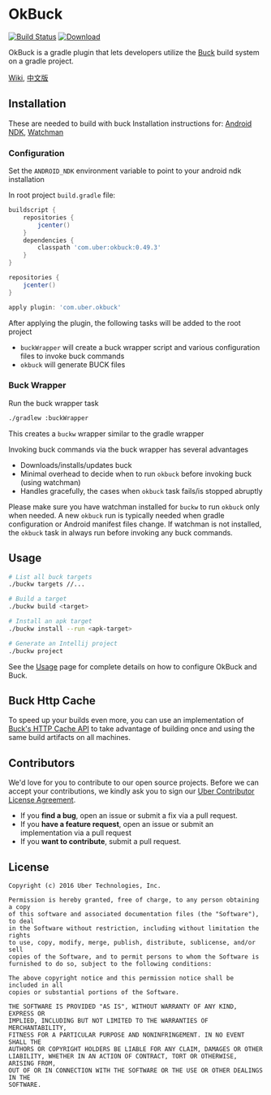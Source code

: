 # OkBuck
[![Build Status](https://travis-ci.org/uber/okbuck.svg?branch=master)](https://travis-ci.org/uber/okbuck)
[ ![Download](https://api.bintray.com/packages/uber/gradle-plugins/okbuck/images/download.svg) ](https://bintray.com/uber/gradle-plugins/okbuck/_latestVersion)

OkBuck is a gradle plugin that lets developers utilize the [Buck](https://buckbuild.com/) build system on a gradle project.

[Wiki](https://github.com/uber/okbuck/wiki), [中文版](https://github.com/uber/okbuck/blob/master/README-zh.md)

## Installation
These are needed to build with buck
Installation instructions for: [Android NDK](https://developer.android.com/ndk/downloads/index.html), [Watchman](https://facebook.github.io/watchman/docs/install.html)

### Configuration
Set the `ANDROID_NDK` environment variable to point to your android ndk installation

In root project `build.gradle` file:

```gradle
buildscript {
    repositories {
        jcenter()
    }
    dependencies {
        classpath 'com.uber:okbuck:0.49.3'
    }
}

repositories {
    jcenter()
}

apply plugin: 'com.uber.okbuck'
```

After applying the plugin, the following tasks will be added to the root project
  +  `buckWrapper` will create a buck wrapper script and various configuration files to invoke buck commands
  +  `okbuck` will generate BUCK files

### Buck Wrapper

Run the buck wrapper task
```bash
./gradlew :buckWrapper
```
This creates a `buckw` wrapper similar to the gradle wrapper

Invoking buck commands via the buck wrapper has several advantages
- Downloads/installs/updates buck
- Minimal overhead to decide when to run `okbuck` before invoking buck (using watchman)
- Handles gracefully, the cases when `okbuck` task fails/is stopped abruptly

Please make sure you have watchman installed for `buckw` to run `okbuck` only when needed. A new `okbuck` run is typically needed when gradle configuration or Android manifest files change. If watchman is not installed, the `okbuck` task in always run before invoking any buck commands.

## Usage

```bash
# List all buck targets
./buckw targets //...

# Build a target
./buckw build <target>

# Install an apk target
./buckw install --run <apk-target>

# Generate an Intellij project
./buckw project
```

See the [Usage](https://github.com/uber/okbuck/blob/master/Usage.md) page for complete details on how to configure OkBuck and Buck.

## Buck Http Cache

To speed up your builds even more, you can use an implementation of [Buck's HTTP Cache API](https://github.com/uber/buck-http-cache) to take advantage of building once and using the same build artifacts on all machines.

## Contributors

We'd love for you to contribute to our open source projects. Before we can accept your contributions, we kindly ask you to sign our [Uber Contributor License Agreement](https://docs.google.com/a/uber.com/forms/d/1pAwS_-dA1KhPlfxzYLBqK6rsSWwRwH95OCCZrcsY5rk/viewform).

- If you **find a bug**, open an issue or submit a fix via a pull request.
- If you **have a feature request**, open an issue or submit an implementation via a pull request
- If you **want to contribute**, submit a pull request.

## License
```
Copyright (c) 2016 Uber Technologies, Inc.

Permission is hereby granted, free of charge, to any person obtaining a copy
of this software and associated documentation files (the "Software"), to deal
in the Software without restriction, including without limitation the rights
to use, copy, modify, merge, publish, distribute, sublicense, and/or sell
copies of the Software, and to permit persons to whom the Software is
furnished to do so, subject to the following conditions:

The above copyright notice and this permission notice shall be included in all
copies or substantial portions of the Software.

THE SOFTWARE IS PROVIDED "AS IS", WITHOUT WARRANTY OF ANY KIND, EXPRESS OR
IMPLIED, INCLUDING BUT NOT LIMITED TO THE WARRANTIES OF MERCHANTABILITY,
FITNESS FOR A PARTICULAR PURPOSE AND NONINFRINGEMENT. IN NO EVENT SHALL THE
AUTHORS OR COPYRIGHT HOLDERS BE LIABLE FOR ANY CLAIM, DAMAGES OR OTHER
LIABILITY, WHETHER IN AN ACTION OF CONTRACT, TORT OR OTHERWISE, ARISING FROM,
OUT OF OR IN CONNECTION WITH THE SOFTWARE OR THE USE OR OTHER DEALINGS IN THE
SOFTWARE.
```
